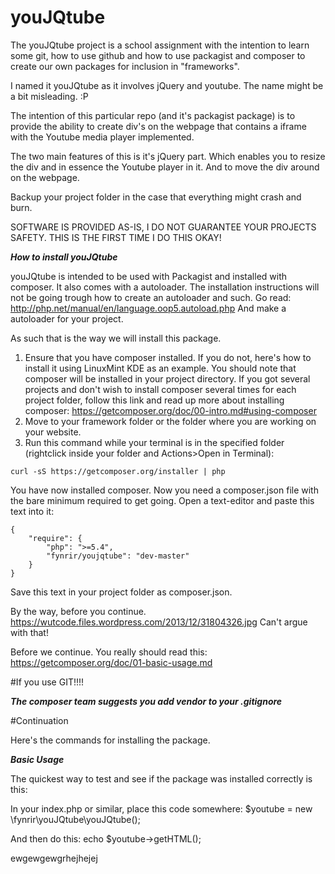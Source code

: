 # youJQtube

The youJQtube project is a school assignment with the intention to learn some git, how to use github
and how to use packagist and composer to create our own packages for inclusion in "frameworks".

I named it youJQtube as it involves jQuery and youtube.
The name might be a bit misleading. :P

The intention of this particular repo (and it's packagist package) is to provide the ability to create
div's on the webpage that contains a iframe with the Youtube media player implemented.

The two main features of this is it's jQuery part. Which enables you to resize the 
div and in essence the Youtube player in it. And to move the div around on the webpage.

Backup your project folder in the case that everything might crash and burn.

SOFTWARE IS PROVIDED AS-IS, I DO NOT GUARANTEE YOUR PROJECTS SAFETY.
THIS IS THE FIRST TIME I DO THIS OKAY!

***How to install youJQtube***

youJQtube is intended to be used with Packagist and installed with composer.
It also comes with a autoloader. The installation instructions will not be going trough
how to create an autoloader and such. Go read: http://php.net/manual/en/language.oop5.autoload.php
And make a autoloader for your project.

As such that is the way we will install this package.

1. Ensure that you have composer installed. If you do not, here's how to install it using LinuxMint KDE as an example.
You should note that composer will be installed in your project directory.
If you got several projects and don't wish to install composer several times for each project folder, follow this link and read up
more about installing composer: https://getcomposer.org/doc/00-intro.md#using-composer
2. Move to your framework folder or the folder where you are working on your website. 
3. Run this command while your terminal is in the specified folder (rightclick inside your folder and Actions>Open in Terminal):
```
curl -sS https://getcomposer.org/installer | php
```

You have now installed composer. Now you need a composer.json file with the bare minimum required to get going.
Open a text-editor and paste this text into it:

```
{
    "require": {
        "php": ">=5.4",
        "fynrir/youjqtube": "dev-master"
    }
}
```

Save this text in your project folder as composer.json.

By the way, before you continue. https://wutcode.files.wordpress.com/2013/12/31804326.jpg
Can't argue with that!

Before we continue. You really should read this: https://getcomposer.org/doc/01-basic-usage.md

#If you use GIT!!!!

***The composer team suggests you add vendor to your .gitignore***

#Continuation

Here's the commands for installing the package.


***Basic Usage***

The quickest way to test and see if the package was installed correctly is this:

In your index.php or similar, place this code somewhere:
$youtube = new \fynrir\youJQtube\youJQtube();

And then do this:
echo $youtube->getHTML();

ewgewgewgrhejhejej









